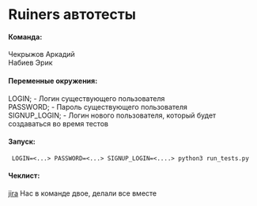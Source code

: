 # Ruiners автотесты

#### Команда:
Чекрыжов Аркадий <br>
Набиев Эрик

#### Переменные окружения:
LOGIN;  - Логин существующего пользователя <br>
PASSWORD; - Пароль существующего пользователя <br>
SIGNUP_LOGIN;  - Логин нового пользователя, который будет создаваться во время тестов <br>

#### Запуск:

```shell script
 LOGIN=<...> PASSWORD=<...> SIGNUP_LOGIN=<....> python3 run_tests.py
```

#### Чеклист:
[jira](http://jira.bmstu.cloud/browse/QA-1066) Нас в команде двое, делали все вместе
